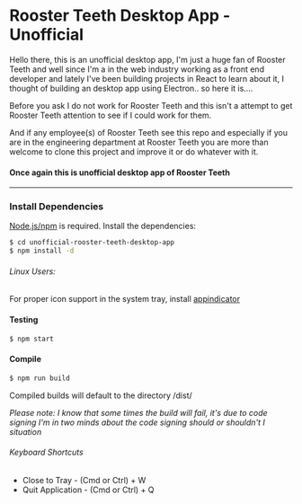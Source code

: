 # Rooster Teeth Desktop App - Unofficial

Hello there, this is an unofficial desktop app, I'm just a huge fan of Rooster Teeth and well since I'm a in the web industry working as a front end developer and lately I've been building projects in React to learn about it, I thought of building an desktop app using Electron.. so here it is....



Before you ask I do not work for Rooster Teeth and this isn't a attempt to get Rooster Teeth attention to see if I could work for them.

And if any employee(s) of Rooster Teeth see this repo and especially if you are in the engineering department at Rooster Teeth you are more than welcome to clone this project and improve it or do whatever with it.

#### Once again this is unofficial desktop app of Rooster Teeth

---

### Install Dependencies

[Node.js/npm](https://nodejs.org/) is required.
Install the dependencies:

```sh
$ cd unofficial-rooster-teeth-desktop-app
$ npm install -d
```

###### Linux Users:
For proper icon support in the system tray, install [appindicator](https://github.com/ubuntu/gnome-shell-extension-appindicator)

#### Testing
```sh
$ npm start
```

#### Compile
```sh
$ npm run build
```
Compiled builds will default to the directory /dist/

*Please note: I know that some times the build will fail, it's due to code signing I'm in two minds about the code signing should or shouldn't I situation*

###### Keyboard Shortcuts
- Close to Tray    - (Cmd or Ctrl) + W
- Quit Application - (Cmd or Ctrl) + Q
